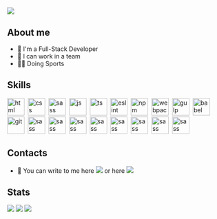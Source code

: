 # [![](https://readme-typing-svg.demolab.com?font=Fira+Code&weight=800&size=40&duration=2000&pause=800&color=009B77&repeat=false&width=800&height=80&lines=Hello+%2C+I'm+Konstantin+Pimenov🍀)](https://git.io/typing-svg)

## About me

- 🦾 I'm a Full-Stack Developer
- 👥 I can work in a team
- 🚴‍♂️ Doing Sports

## Skills

<img src="https://cdn.jsdelivr.net/gh/devicons/devicon/icons/html5/html5-plain-wordmark.svg" width="40" height="40" title="html">&nbsp;
<img src="https://cdn.jsdelivr.net/gh/devicons/devicon/icons/css3/css3-plain-wordmark.svg" width="40" height="40" title="css">&nbsp;
<img src="https://cdn.jsdelivr.net/gh/devicons/devicon/icons/sass/sass-original.svg" width="40" height="40" title="sass">&nbsp;
<img src="https://cdn.jsdelivr.net/gh/devicons/devicon/icons/javascript/javascript-original.svg" width="40" height="40" title="js">&nbsp;
<img src="https://cdn.jsdelivr.net/gh/devicons/devicon/icons/typescript/typescript-original.svg" width="40" height="40" title="ts">&nbsp;
<img src="https://cdn.jsdelivr.net/gh/devicons/devicon/icons/eslint/eslint-original.svg" width="40" height="40" title="eslint">&nbsp;
<img src="https://cdn.jsdelivr.net/gh/devicons/devicon/icons/npm/npm-original-wordmark.svg" width="40" height="40" title="npm">&nbsp;
<img src="https://cdn.jsdelivr.net/gh/devicons/devicon/icons/webpack/webpack-original.svg" width="40" height="40" title="webpack">&nbsp;
<img src="https://cdn.jsdelivr.net/gh/devicons/devicon/icons/gulp/gulp-plain.svg" width="40" height="40" title="gulp">&nbsp;
<img src="https://cdn.jsdelivr.net/gh/devicons/devicon/icons/babel/babel-original.svg" width="40" height="40" title="babel">&nbsp;
<img src="https://cdn.jsdelivr.net/gh/devicons/devicon/icons/git/git-original.svg" width="40" height="40" title="git">&nbsp;
<img src="https://cdn.jsdelivr.net/gh/devicons/devicon/icons/sass/sass-original.svg" width="40" height="40" title="sass">&nbsp;
<img src="https://cdn.jsdelivr.net/gh/devicons/devicon/icons/python/python-original.svg" width="40" height="40" title="sass">&nbsp;
<img src="https://cdn.jsdelivr.net/gh/devicons/devicon/icons/nodejs/nodejs-original.svg" width="40" height="40" title="sass">&nbsp;
<img src="https://cdn.jsdelivr.net/gh/devicons/devicon/icons/vuejs/vuejs-original.svg" width="40" height="40" title="sass">&nbsp;
<img src="https://cdn.jsdelivr.net/gh/devicons/devicon/icons/react/react-original.svg" width="40" height="40" title="sass">&nbsp;
<img src="https://cdn.jsdelivr.net/gh/devicons/devicon/icons/docker/docker-original.svg" width="40" height="40" title="sass">&nbsp;
<img src="https://cdn.jsdelivr.net/gh/devicons/devicon/icons/php/php-original.svg" width="40" height="40" title="sass">&nbsp;
<img src="https://cdn.jsdelivr.net/gh/devicons/devicon/icons/mysql/mysql-original.svg" width="40" height="40" title="sass">&nbsp;

## Contacts

- 📱 You can write to me here [![](https://img.shields.io/badge/ph0tosynthes1s-blue?style=flat&logo=Telegram&logoColor=white)](https://t.me/ph0tosynthes1s) or here [![](https://img.shields.io/badge/ph0tosynthes1s-red?style=flat&logo=Gmail&logoColor=white)](mailto:kostalexo31@gmail.com)

## Stats

![](http://github-profile-summary-cards.vercel.app/api/cards/profile-details?username=ph0tosynthes1s&theme=nightowl)
![](http://github-profile-summary-cards.vercel.app/api/cards/repos-per-language?username=ph0tosynthes1s&theme=nightowl)
![](http://github-profile-summary-cards.vercel.app/api/cards/stats?username=ph0tosynthes1s&theme=nightowl)


